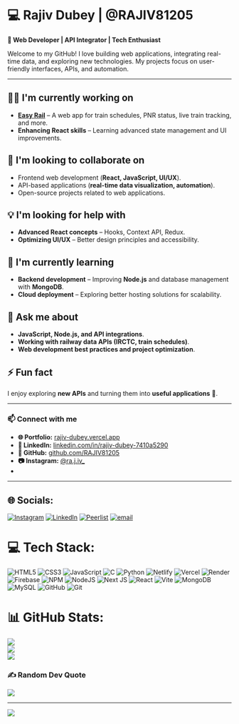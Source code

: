 # 💻 Rajiv Dubey | @RAJIV81205  

**🚀 Web Developer | API Integrator | Tech Enthusiast**  

Welcome to my GitHub! I love building web applications, integrating real-time data, and exploring new technologies. My projects focus on user-friendly interfaces, APIs, and automation.  

---

## 👨‍💻 I'm currently working on  
- **[Easy Rail](https://easy-rail.onrender.com/)** – A web app for train schedules, PNR status, live train tracking, and more.  
- **Enhancing React skills** – Learning advanced state management and UI improvements.  

## 🤝 I'm looking to collaborate on  
- Frontend web development (**React, JavaScript, UI/UX**).  
- API-based applications (**real-time data visualization, automation**).  
- Open-source projects related to web applications.  

## 💡 I'm looking for help with  
- **Advanced React concepts** – Hooks, Context API, Redux.  
- **Optimizing UI/UX** – Better design principles and accessibility.  

## 🌱 I'm currently learning  
- **Backend development** – Improving **Node.js** and database management with **MongoDB**.  
- **Cloud deployment** – Exploring better hosting solutions for scalability.  

## 💬 Ask me about  
- **JavaScript, Node.js, and API integrations**.  
- **Working with railway data APIs (IRCTC, train schedules)**.  
- **Web development best practices and project optimization**.  

## ⚡ Fun fact  
I enjoy exploring **new APIs** and turning them into **useful applications** 🚀.  

---

### 📫 Connect with me  
- **🌐 Portfolio:** [rajiv-dubey.vercel.app](https://rajiv-dubey.vercel.app/)  
- **💼 LinkedIn:** [linkedin.com/in/rajiv-dubey-7410a5290](https://www.linkedin.com/in/rajiv81205)  
- **🐙 GitHub:** [github.com/RAJIV81205](https://github.com/RAJIV81205)  
- **📷 Instagram:** [@ra.j.iv_](https://instagram.com/ra.j.iv_)
- 

---




## 🌐 Socials:
[![Instagram](https://img.shields.io/badge/Instagram-%23E4405F.svg?logo=Instagram&logoColor=white)](https://instagram.com/ra.j.iv_) [![LinkedIn](https://img.shields.io/badge/LinkedIn-%2300B5.svg?logo=linkedin&logoColor=white)](https://linkedin.com/in/rajiv81205) [![Peerlist](https://github-readme-badge.peerlist.io/api/rajiv81205)](https://peerlist.io/rajiv81205) [![email](https://img.shields.io/badge/Email-D14836?logo=gmail&logoColor=white)](mailto:lucky81205@gmail.com) 

# 💻 Tech Stack:
![HTML5](https://img.shields.io/badge/html5-%23E34F26.svg?style=for-the-badge&logo=html5&logoColor=white) ![CSS3](https://img.shields.io/badge/css3-%231572B6.svg?style=for-the-badge&logo=css3&logoColor=white) ![JavaScript](https://img.shields.io/badge/javascript-%23323330.svg?style=for-the-badge&logo=javascript&logoColor=%23F7DF1E) ![C](https://img.shields.io/badge/c-%2300599C.svg?style=for-the-badge&logo=c&logoColor=white) ![Python](https://img.shields.io/badge/python-3670A0?style=for-the-badge&logo=python&logoColor=ffdd54) ![Netlify](https://img.shields.io/badge/netlify-%23000000.svg?style=for-the-badge&logo=netlify&logoColor=#00C7B7) ![Vercel](https://img.shields.io/badge/vercel-%23000000.svg?style=for-the-badge&logo=vercel&logoColor=white) ![Render](https://img.shields.io/badge/Render-%46E3B7.svg?style=for-the-badge&logo=render&logoColor=white) ![Firebase](https://img.shields.io/badge/firebase-%23039BE5.svg?style=for-the-badge&logo=firebase) ![NPM](https://img.shields.io/badge/NPM-%23CB3837.svg?style=for-the-badge&logo=npm&logoColor=white) ![NodeJS](https://img.shields.io/badge/node.js-6DA55F?style=for-the-badge&logo=node.js&logoColor=white) ![Next JS](https://img.shields.io/badge/Next-black?style=for-the-badge&logo=next.js&logoColor=white) ![React](https://img.shields.io/badge/react-%2320232a.svg?style=for-the-badge&logo=react&logoColor=%2361DAFB) ![Vite](https://img.shields.io/badge/vite-%23646CFF.svg?style=for-the-badge&logo=vite&logoColor=white) ![MongoDB](https://img.shields.io/badge/MongoDB-%234ea94b.svg?style=for-the-badge&logo=mongodb&logoColor=white) ![MySQL](https://img.shields.io/badge/mysql-4479A1.svg?style=for-the-badge&logo=mysql&logoColor=white) ![GitHub](https://img.shields.io/badge/github-%23121011.svg?style=for-the-badge&logo=github&logoColor=white) ![Git](https://img.shields.io/badge/git-%23F05033.svg?style=for-the-badge&logo=git&logoColor=white)
# 📊 GitHub Stats:
![](https://github-readme-stats.vercel.app/api?username=RAJIV81205&theme=holi&hide_border=false&include_all_commits=true&count_private=true)<br/>
![](https://github-readme-streak-stats.herokuapp.com/?user=RAJIV81205&theme=holi&hide_border=false)<br/>
![](https://github-readme-stats.vercel.app/api/top-langs/?username=RAJIV81205&theme=holi&hide_border=false&include_all_commits=true&count_private=true&layout=compact)

### ✍️ Random Dev Quote
![](https://quotes-github-readme.vercel.app/api?type=horizontal&theme=radical)

---
[![](https://visitcount.itsvg.in/api?id=RAJIV81205&icon=0&color=0)](https://visitcount.itsvg.in)

<!-- Proudly created with GPRM ( https://gprm.itsvg.in ) -->
